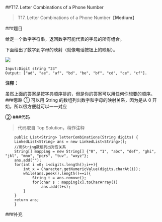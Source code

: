 ##T17. Letter Combinations of a Phone Number
> T17. Letter Combinations of a Phone Number【**Medium**】


###题目


给定一个数字字符串，返回数字可能代表的字母的所有组合。

下面给出了数字到字母的映射（就像电话按钮上的映射）。

![](http://upload.wikimedia.org/wikipedia/commons/thumb/7/73/Telephone-keypad2.svg/200px-Telephone-keypad2.svg.png)

```
Input:Digit string "23"
Output: ["ad", "ae", "af", "bd", "be", "bf", "cd", "ce", "cf"].
```

**注释：**


虽然上面的答案是按字典顺序排的，但是你的答案可以用任何你想要的顺序。
###思路
① 可以用 String 的数组列出数字和字母的映射关系，因为是从 0 开始，所以很方便就可以一一对应

② 
###代码

>代码取自 Top Solution，稍作注释

```
    public List<String> letterCombinations(String digits) {
    LinkedList<String> ans = new LinkedList<String>();
    //用String数组列出对应关系
    String[] mapping = new String[] {"0", "1", "abc", "def", "ghi", "jkl", "mno", "pqrs", "tuv", "wxyz"};
    ans.add("");
    for(int i =0; i<digits.length();i++){
        int x = Character.getNumericValue(digits.charAt(i));
        while(ans.peek().length()==i){
            String t = ans.remove();
            for(char s : mapping[x].toCharArray())
                ans.add(t+s);
        }
    }
    return ans;
    }
```

###补充
